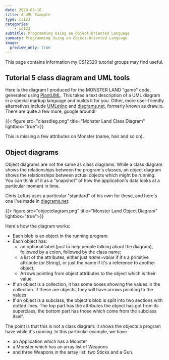 ```yaml
---
date: 2020-03-16
title: A UML Example
type: cs123
categories:
    - cs123
subtitle: Programming Using an Object-Oriented Language
summary: Programming Using an Object-Oriented Language
image:
  preview_only: true
---
```


This page contains information my CS12320 tutorial groups may
find useful.

## Tutorial 5 class diagram and UML tools

Here is the diagram I produced for the MONSTER LAND "game" code, generated
using [PlantUML](https://plantuml.com). This takes a text description
of a UML diagram in a special markup language and builds it for you.
Other, more user-friendly alternatives include
[UMLetino](http://www.umlet.com/umletino/umletino.html) and
[diagrams.net](https://diagrams.net/),
formerly known as draw.io. There are quite a few more, google around!

{{< figure src="classdiag.png" title="Monster Land Class Diagram" lightbox="true">}}

This is missing a few attributes on Monster (name, hair and so on).

## Object diagrams

Object diagrams are not the same as class diagrams. While a class diagram
shows the relationships between the program's classes, an object
diagram shows the relationships between actual objects which might be running.
You can think of it as a "snapshot" of how the application's data looks
at a particular moment in time.

Chris Loftus uses a particular "standard" of his own for these, and
here's one I've made in [diagrams.net](https://diagrams.net/):

{{< figure src="objectdiagram.png" title="Monster Land Object Diagram" lightbox="true">}}

Here's how the diagram works:

* Each blob is an object in the running program.
* Each object has:
    * an optional label (just to help people talking about the diagram), followed by a colon, 
    followed by the class name;
    * a list of the attributes, either just *name=value* if it's a primitive
    attribute (or String), or just the name if it's a reference to another object;
    * Arrows pointing from object attributes to the object which is their value.
* If an object is a collection, it has some boxes showing the values in
the collection. If these are objects, they will have arrows pointing to the values
* If an object is a subclass, the object's blob is split into two sections with
dotted lines. The top part has the attributes the object has got from
its superclass, the bottom part has those which come from the subclass itself.

The point is that this is not a class diagram: it shows the objects a program
have while it's running. In this particular example, we have 

* an Application which has a Monster
* a Monster which has an array list of Weapons
* and three Weapons in the array list: two Sticks and a Gun.
